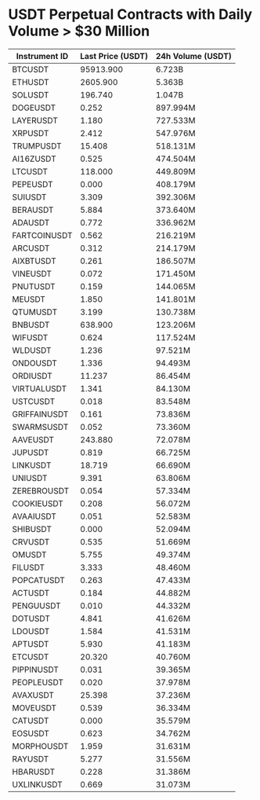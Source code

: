 # USDT Perpetual Contracts with Daily Volume > $30 Million

| Instrument ID | Last Price (USDT) | 24h Volume (USDT) |
|---------------|-------------------|-------------------|
| BTCUSDT | 95913.900 | 6.723B |
| ETHUSDT | 2605.900 | 5.363B |
| SOLUSDT | 196.740 | 1.047B |
| DOGEUSDT | 0.252 | 897.994M |
| LAYERUSDT | 1.180 | 727.533M |
| XRPUSDT | 2.412 | 547.976M |
| TRUMPUSDT | 15.408 | 518.131M |
| AI16ZUSDT | 0.525 | 474.504M |
| LTCUSDT | 118.000 | 449.809M |
| PEPEUSDT | 0.000 | 408.179M |
| SUIUSDT | 3.309 | 392.306M |
| BERAUSDT | 5.884 | 373.640M |
| ADAUSDT | 0.772 | 336.962M |
| FARTCOINUSDT | 0.562 | 216.219M |
| ARCUSDT | 0.312 | 214.179M |
| AIXBTUSDT | 0.261 | 186.507M |
| VINEUSDT | 0.072 | 171.450M |
| PNUTUSDT | 0.159 | 144.065M |
| MEUSDT | 1.850 | 141.801M |
| QTUMUSDT | 3.199 | 130.738M |
| BNBUSDT | 638.900 | 123.206M |
| WIFUSDT | 0.624 | 117.524M |
| WLDUSDT | 1.236 | 97.521M |
| ONDOUSDT | 1.336 | 94.493M |
| ORDIUSDT | 11.237 | 86.454M |
| VIRTUALUSDT | 1.341 | 84.130M |
| USTCUSDT | 0.018 | 83.548M |
| GRIFFAINUSDT | 0.161 | 73.836M |
| SWARMSUSDT | 0.052 | 73.360M |
| AAVEUSDT | 243.880 | 72.078M |
| JUPUSDT | 0.819 | 66.725M |
| LINKUSDT | 18.719 | 66.690M |
| UNIUSDT | 9.391 | 63.806M |
| ZEREBROUSDT | 0.054 | 57.334M |
| COOKIEUSDT | 0.208 | 56.072M |
| AVAAIUSDT | 0.051 | 52.583M |
| SHIBUSDT | 0.000 | 52.094M |
| CRVUSDT | 0.535 | 51.669M |
| OMUSDT | 5.755 | 49.374M |
| FILUSDT | 3.333 | 48.460M |
| POPCATUSDT | 0.263 | 47.433M |
| ACTUSDT | 0.184 | 44.882M |
| PENGUUSDT | 0.010 | 44.332M |
| DOTUSDT | 4.841 | 41.626M |
| LDOUSDT | 1.584 | 41.531M |
| APTUSDT | 5.930 | 41.183M |
| ETCUSDT | 20.320 | 40.760M |
| PIPPINUSDT | 0.031 | 39.365M |
| PEOPLEUSDT | 0.020 | 37.978M |
| AVAXUSDT | 25.398 | 37.236M |
| MOVEUSDT | 0.539 | 36.334M |
| CATUSDT | 0.000 | 35.579M |
| EOSUSDT | 0.623 | 34.762M |
| MORPHOUSDT | 1.959 | 31.631M |
| RAYUSDT | 5.277 | 31.556M |
| HBARUSDT | 0.228 | 31.386M |
| UXLINKUSDT | 0.669 | 31.073M |
